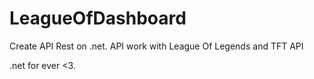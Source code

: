 # LeagueOfDashboard
Create API Rest on .net. API work with League Of Legends and TFT API

.net for ever <3.
